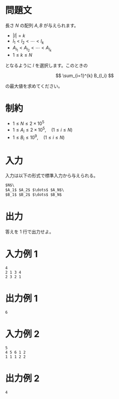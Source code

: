 # 問題文
長さ $N$ の配列 $A, B$ が与えられます。

- $|l| = k$
- $l_1 < l_2 < \cdots < l_k$
- $A_{l_1} < A_{l_2} < \cdots < A_{l_k}$
- $1 \leq k \leq N$

となるように $l$ を選択します。このときの

$$
\sum_{i=1}^{k} B_{l_i}
$$

の最大値を求めてください。

# 制約
- $1 \leq N \leq 2 \times 10^5$
- $1 \leq A_i \leq 2 \times 10^5,\quad(1 \leq i \leq N)$
- $1 \leq B_i \leq 10^9,\quad(1 \leq i \leq N)$

# 入力
入力は以下の形式で標準入力から与えられる。
```md
$N$\
$A_1$ $A_2$ $\dots$ $A_N$\
$B_1$ $B_2$ $\dots$ $B_N$
```

# 出力
答えを $1$ 行で出力せよ。

# 入力例 1
```
4
2 1 3 4
2 3 2 1
```

# 出力例 1
```
6
```

# 入力例 2
```
5
4 5 6 1 2
1 1 1 2 2
```

# 出力例 2
```
4
```
